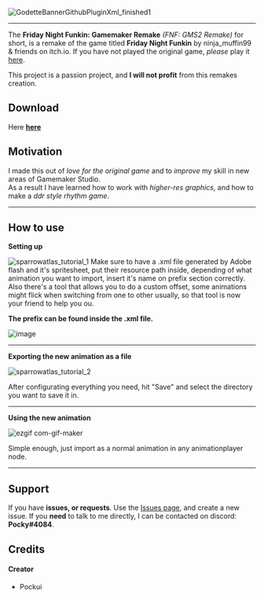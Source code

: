 ![GodetteBannerGithubPluginXml_finished1](https://user-images.githubusercontent.com/89349204/133329158-04e053c1-0ae4-411e-b8f1-c089af066437.png)

---

The **Friday Night Funkin: Gamemaker Remake** *(FNF: GMS2 Remake)* for short, is a remake of the game titled **Friday Night Funkin** by ninja_muffin99 & friends on itch.io.
If you have not played the original game, *please* play it [here](https://ninja-muffin24.itch.io/funkin).

This project is a passion project, and **I will not profit** from this remakes creation.

## Download
Here **[here](https://github.com/ImCodist/Friday-Night-Funkin-Gamemaker-Remake/releases/)**

## Motivation
I made this out of *love for the original game* and to *improve* my skill in new areas of Gamemaker Studio.\
As a result I have learned how to work with *higher-res graphics*, and how to make a *ddr style rhythm game*.

---

## How to use
**Setting up**

![sparrowatlas_tutorial_1](https://user-images.githubusercontent.com/89349204/133329916-ad7facdf-759d-45ad-b413-570068f334e5.gif)
Make sure to have a .xml file generated by Adobe flash and it's spritesheet, put their resource path inside, depending of what animation you want to import, 
insert it's name on prefix section correctly.
Also there's a tool that allows you to do a custom offset, some animations might flick when switching from one to other usually, 
so that tool is now your friend to help you ou.

**The prefix can be found inside the .xml file.**

![image](https://user-images.githubusercontent.com/89349204/133333212-73cd5edd-1bf2-4ff0-bde9-02724c4c6a97.png)

---

**Exporting the new animation as a file**

![sparrowatlas_tutorial_2](https://user-images.githubusercontent.com/89349204/133330400-8548666e-3c22-4274-9276-0c7d312a0517.gif)

After configurating everything you need, hit "Save" and select the directory you want to save it in.

---

**Using the new animation**

![ezgif com-gif-maker](https://user-images.githubusercontent.com/89349204/133332044-4104ade1-9aea-40d9-989c-c08bafc7afa4.gif)

Simple enough, just import as a normal animation in any animationplayer node.

---

## Support
If you have **issues, or requests**. Use the [Issues page](https://github.com/ImCodist/Friday-Night-Funkin-Gamemaker-Remake/issues), and create a new issue.
If you **need** to talk to me directly, I can be contacted on discord: **Pocky#4084**.

## Credits
#### Creator

- Pockui
